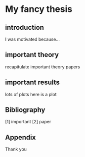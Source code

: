 # My fancy thesis

## introduction
I was motivated because...

## important theory
recapitulate important theory papers

## important results
lots of plots
here is a plot

## Bibliography
[1] important
[2] paper

## Appendix
Thank you
